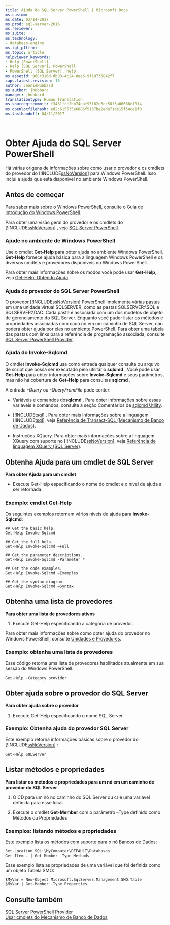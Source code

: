 ```yaml
---
title: Ajuda do SQL Server PowerShell | Microsoft Docs
ms.custom: 
ms.date: 03/14/2017
ms.prod: sql-server-2016
ms.reviewer: 
ms.suite: 
ms.technology:
- database-engine
ms.tgt_pltfrm: 
ms.topic: article
helpviewer_keywords:
- Help [PowerShell]
- Help [SQL Server], PowerShell
- PowerShell [SQL Server], help
ms.assetid: 968c316d-db83-4c24-8ea6-9f18736842f7
caps.latest.revision: 18
author: JennieHubbard
ms.author: jhubbard
manager: jhubbard
translationtype: Human Translation
ms.sourcegitcommit: f3481fcc2bb74eaf93182e6cc58f5a06666e10f4
ms.openlocfilehash: ed2c615535a6886f5157be2eda71de15f54ce1f0
ms.lasthandoff: 04/11/2017

---
```

# <a name="get-help-sql-server-powershell"></a>Obter Ajuda do SQL Server PowerShell
  Há várias origens de informações sobre como usar o provedor e os cmdlets do provedor do [!INCLUDE[ssNoVersion](../../includes/ssnoversion-md.md)] para Windows PowerShell. Isso inclui a ajuda que está disponível no ambiente Windows PowerShell.  
  
## <a name="before-you-begin"></a>Antes de começar  
 Para saber mais sobre o Windows PowerShell, consulte o [Guia de Introdução do Windows PowerShell](http://go.microsoft.com/fwlink/?LinkId=217083).  
  
 Para obter uma visão geral do provedor e os cmdlets do [!INCLUDE[ssNoVersion](../../includes/ssnoversion-md.md)] , veja [SQL Server PowerShell](../../relational-databases/scripting/sql-server-powershell.md).  
  
### <a name="help-in-the-windows-powershell-environment"></a>Ajude no ambiente de Windows PowerShell  
 Use o cmdlet **Get-Help** para obter ajuda no ambiente Windows PowerShell. **Get-Help** fornece ajuda básica para a linguagem Windows PowerShell e os diversos cmdlets e provedores disponíveis no Windows PowerShell.  
  
 Para obter mais informações sobre os modos você pode usar **Get-Help**, veja [Get-Help: Obtendo Ajuda](http://go.microsoft.com/fwlink/?LinkId=102136).  
  
### <a name="sql-server-powershell-provider-help"></a>Ajuda do provedor do SQL Server PowerShell  
 O provedor [!INCLUDE[ssNoVersion](../../includes/ssnoversion-md.md)] PowerShell implementa várias pastas em uma unidade virtual SQLSERVER, como as pastas SQLSERVER:\SQL e SQLSERVER:\DAC. Cada pasta é associada com um dos modelos de objeto de gerenciamento do SQL Server. Enquanto você puder listar os métodos e propriedades associadas com cada nó em um caminho de SQL Server, não poderá obter ajuda por eles no ambiente PowerShell. Para obter uma tabela das pastas com links para a referência de programação associada, consulte [SQL Server PowerShell Provider](../../relational-databases/scripting/sql-server-powershell-provider.md).  
  
### <a name="invoke-sqlcmd-help"></a>Ajuda do Invoke-Sqlcmd  
 O cmdlet **Invoke-Sqlcmd** usa como entrada qualquer consulta ou arquivo de script que possa ser executado pelo utilitário **sqlcmd** . Você pode usar **Get-Help** para obter informações sobre **Invoke-Sqlcmd** e seus parâmetros, mas não há cobertura de **Get-Help** para consultas **sqlcmd** .  
  
 A entrada *-Query* ou *-QueryFromFile* pode conter:  
  
-   Variáveis e comandos do**sqlcmd** . Para obter informações sobre essas variáveis e comandos, consulte a seção Comentários de [sqlcmd Utility](../../tools/sqlcmd-utility.md).  
  
-   [!INCLUDE[tsql](../../includes/tsql-md.md)] . Para obter mais informações sobre a linguagem [!INCLUDE[tsql](../../includes/tsql-md.md)], veja [Referência de Transact-SQL &#40;Mecanismo de Banco de Dados&#41;](../../t-sql/transact-sql-reference-database-engine.md).  
  
-   Instruções XQuery. Para obter mais informações sobre a linguagem XQuery com suporte no [!INCLUDE[ssNoVersion](../../includes/ssnoversion-md.md)], veja [Referência de linguagem XQuery &#40;SQL Server&#41;](../../xquery/xquery-language-reference-sql-server.md).  
  
## <a name="get-help-for-a-sql-server-cmdlet"></a>Obtenha Ajuda para um cmdlet de SQL Server  
 **Para obter Ajuda para um cmdlet**  
  
-   Execute Get-Help especificando o nome do cmdlet e o nível de ajuda a ser retornada.  
  
### <a name="example-cmdlet-get-help"></a>Exemplo: cmdlet Get-Help  
 Os seguintes exemplos retornam vários níveis de ajuda para **Invoke-Sqlcmd**:  
  
```  
## Get the basic help.  
Get-Help Invoke-Sqlcmd  
  
## Get the full help.  
Get-Help Invoke-Sqlcmd –Full  
  
## Get the parameter descriptions.  
Get-Help Invoke-Sqlcmd -Parameter *  
  
## Get the code examples.  
Get-Help Invoke-Sqlcmd –Examples  
  
## Get the syntax diagram.  
Get-Help Invoke-Sqlcmd –Syntax  
```  
  
## <a name="get-a-list-of-providers"></a>Obtenha uma lista de provedores  
 **Para obter uma lista de provedores ativos**  
  
1.  Execute Get-Help especificando a categoria de provedor.  
  
 Para obter mais informações sobre como obter ajuda do provedor no Windows PowerShell, consulte [Unidades e Provedores](http://go.microsoft.com/fwlink/?LinkId=102137).  
  
### <a name="example-get-a-list-of-providers"></a>Exemplo: obtenha uma lista de provedores  
 Esse código retorna uma lista de provedores habilitados atualmente em sua sessão do Windows PowerShell:  
  
```  
Get-Help -Category provider  
```  
  
## <a name="get-help-about-the-sql-server-provider"></a>Obter ajuda sobre o provedor do SQL Server  
 **Para obter ajuda sobre o provedor**  
  
1.  Execute Get-Help especificando o nome SQL Server  
  
### <a name="example-get-sql-server-provider-help"></a>Exemplo: Obtenha ajuda do provedor SQL Server  
 Este exemplo retorna informações básicas sobre o provedor do [!INCLUDE[ssNoVersion](../../includes/ssnoversion-md.md)] :  
  
```  
Get-Help SQLServer  
```  
  
## <a name="list-methods-and-properties"></a>Listar métodos e propriedades  
 **Para listar os métodos e propriedades para um nó em um caminho de provedor do SQL Server**  
  
1.  O CD para um nó no caminho do SQL Server ou crie uma variável definida para esse local.  
  
2.  Execute o cmdlet **Get-Member** com o parâmetro –Type definido como Métodos ou Propriedades  
  
### <a name="examples-listing-methods-and-properties"></a>Exemplos: listando métodos e propriedades  
 Este exemplo lista os métodos com suporte para o nó Bancos de Dados:  
  
```  
Set-Location SQL:\MyComputer\DEFAULT\Databases  
Get-Item . | Get-Member -Type Methods  
```  
  
 Esse exemplo lista as propriedades de uma variável que foi definida como um objeto Tabela SMO:  
  
```  
$MyVar = New-Object Microsoft.SqlServer.Management.SMO.Table  
$MyVar | Get-Member -Type Properties  
```  
  
## <a name="see-also"></a>Consulte também  
 [SQL Server PowerShell Provider](../../relational-databases/scripting/sql-server-powershell-provider.md)   
 [Usar cmdlets do Mecanismo de Banco de Dados](../../relational-databases/scripting/use-the-database-engine-cmdlets.md)  
  
  
